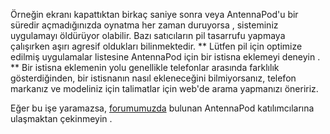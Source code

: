 Örneğin ekranı kapattıktan birkaç saniye sonra veya AntennaPod'u bir süredir açmadığınızda oynatma her zaman duruyorsa , sisteminiz uygulamayı öldürüyor olabilir. Bazı satıcıların pil tasarrufu yapmaya çalışırken aşırı agresif oldukları bilinmektedir. ** Lütfen pil için optimize edilmiş uygulamalar listesine AntennaPod için bir istisna eklemeyi deneyin . ** Bir istisna eklemenin yolu genellikle telefonlar arasında farklılık gösterdiğinden, bir istisnanın nasıl ekleneceğini bilmiyorsanız, telefon markanız ve modeliniz için talimatlar için web'de arama yapmanızı öneririz.

Eğer bu işe yaramazsa, [forumumuzda](https://forum.antepod.org ) bulunan AntennaPod katılımcılarına ulaşmaktan çekinmeyin .
